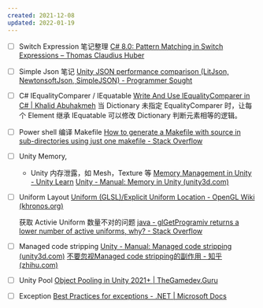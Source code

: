 ```yaml
---
created: 2021-12-08
updated: 2022-01-19
---
```

- [ ] Switch Expression 笔记整理
 [C# 8.0: Pattern Matching in Switch Expressions – Thomas Claudius Huber](https://www.thomasclaudiushuber.com/2021/02/25/c-9-0-pattern-matching-in-switch-expressions/)
- [ ]   Simple Json 笔记
 [Unity JSON performance comparison (LitJson, NewtonsoftJson, SimpleJSON) - Programmer Sought](https://programmersought.com/article/96576253892/)
- [ ] C# IEqualityComparer / IEquatable
 [Write And Use IEqualityComparer in C# | Khalid Abuhakmeh](https://khalidabuhakmeh.com/write-and-use-iequalitycomparer)
        当 Dictionary 未指定 EqualityComparer 时，让每个 Element 继承 IEquatable 可以修改 Dictionary 判断元素相等的逻辑。
- [ ] Power shell 编译 Makefile
 [How to generate a Makefile with source in sub-directories using just one makefile - Stack Overflow](https://stackoverflow.com/questions/231229/how-to-generate-a-makefile-with-source-in-sub-directories-using-just-one-makefil)

- [ ] Unity Memory,
    - Unity 内存泄露，如 Mesh，Texture 等
    [Memory Management in Unity - Unity Learn](https://learn.unity.com/tutorial/memory-management-in-unity#)
    [Unity - Manual: Memory in Unity (unity3d.com)](https://docs.unity3d.com/2022.1/Documentation/Manual/performance-memory-overview.html)
    
- [ ] Uniform Layout
    [Uniform (GLSL)/Explicit Uniform Location - OpenGL Wiki (khronos.org)](https://www.khronos.org/opengl/wiki/Uniform_(GLSL)/Explicit_Uniform_Location) 

    获取 Activie Uniform 数量不对的问题
    [java - glGetProgramiv returns a lower number of active uniforms, why? - Stack Overflow](https://stackoverflow.com/questions/29018766/glgetprogramiv-returns-a-lower-number-of-active-uniforms-why)

- [ ] Managed code stripping
    [Unity - Manual: Managed code stripping (unity3d.com)](https://docs.unity3d.com/Manual/ManagedCodeStripping.html)
    [不要忽视Managed code stripping的副作用 - 知乎 (zhihu.com)](https://zhuanlan.zhihu.com/p/96651807)

- [ ] Unity Pool
    [Object Pooling in Unity 2021+ | TheGamedev.Guru](https://thegamedev.guru/unity-cpu-performance/object-pooling/) 

- [ ] Exception
    [Best Practices for exceptions - .NET | Microsoft Docs](https://docs.microsoft.com/en-us/dotnet/standard/exceptions/best-practices-for-exceptions)